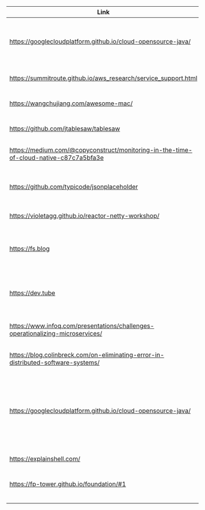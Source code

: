 |Link|Title|Notes|
|----|-----|-----|
|https://googlecloudplatform.github.io/cloud-opensource-java/| |A nice little guide that can help make better case for certain style I like|
|https://summitroute.github.io/aws_research/service_support.html|AWS Service Support/Compatibility chart.|Most imp is CloudFormation Support.|
|https://wangchujiang.com/awesome-mac/|Awesome Mac|Compiled list of great Mac tools.|
|https://github.com/jtablesaw/tablesaw|Table Saw - Java dataframe and visualization library||
|https://medium.com/@copyconstruct/monitoring-in-the-time-of-cloud-native-c87c7a5bfa3e|Monitoring in the time of Cloud Native|Reference for Observability and monitoring|
|https://github.com/typicode/jsonplaceholder||A simple online fake REST API server	Fake REST API server||
|https://violetagg.github.io/reactor-netty-workshop/|Reactor Netty Workshop	Reactor + Netty workshop||
|https://fs.blog|https://fs.blog/mental-models/|Farnam Street	A pretty high fidelity blog with variety of topics and learnings.|
|https://dev.tube|https://github.com/watch-devtube|DevTube	YouTube but for software engineering talks.|
|https://www.infoq.com/presentations/challenges-operationalizing-microservices/|What Lies between: the Challenges of Operationalizing Microservices||
|https://blog.colinbreck.com/on-eliminating-error-in-distributed-software-systems/|On Eliminating Error in Distributed Software Systems||
|https://googlecloudplatform.github.io/cloud-opensource-java/|Google Best Practices for Java Libraries|The missing document I wish I had a few years ago while trying to make my case for certain conventions while working with Java.
|https://explainshell.com/|Explains any shell command.||
|https://fp-tower.github.io/foundation/#1|https://github.com/fp-tower/foundation|Foundation of functional programming course|
||||




